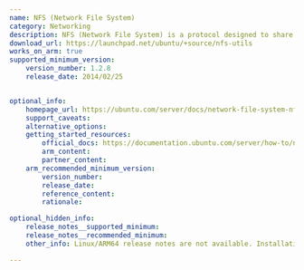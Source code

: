 ```yaml
---
name: NFS (Network File System)
category: Networking
description: NFS (Network File System) is a protocol designed to share files over a network. It enables users to handle and access files on a distant server just like they would if they were kept locally.
download_url: https://launchpad.net/ubuntu/+source/nfs-utils
works_on_arm: true
supported_minimum_version:
    version_number: 1.2.8
    release_date: 2014/02/25


optional_info:
    homepage_url: https://ubuntu.com/server/docs/network-file-system-nfs
    support_caveats:
    alternative_options:
    getting_started_resources:
        official_docs: https://documentation.ubuntu.com/server/how-to/networking/install-nfs/
        arm_content:
        partner_content:
    arm_recommended_minimum_version:
        version_number:
        release_date:
        reference_content:
        rationale: 

optional_hidden_info:
    release_notes__supported_minimum: 
    release_notes__recommended_minimum:
    other_info: Linux/ARM64 release notes are not available. Installation and testing are done using this version [1.2.8](https://launchpad.net/ubuntu/+source/nfs-utils/1:1.2.8-6ubuntu1).

---
```

